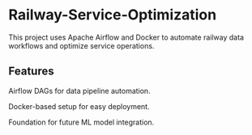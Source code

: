 # Railway-Service-Optimization
This project uses Apache Airflow and Docker to automate railway data workflows and optimize service operations.

## Features
Airflow DAGs for data pipeline automation.

Docker-based setup for easy deployment.

Foundation for future ML model integration.
